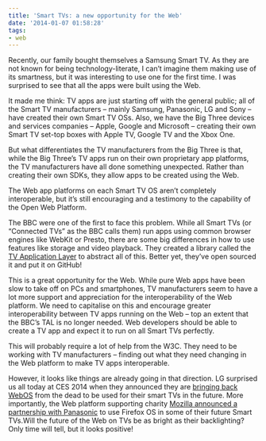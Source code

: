 ```yaml
---
title: 'Smart TVs: a new opportunity for the Web'
date: '2014-01-07 01:58:28'
tags:
- web
---
```


Recently, our family bought themselves a Samsung Smart TV. As they are not known for being technology-literate, I can’t imagine them making use of its smartness, but it was interesting to use one for the first time. I was surprised to see that all the apps were built using the Web.

It made me think: TV apps are just starting off with the general public; all of the Smart TV manufacturers – mainly Samsung, Panasonic, LG and Sony – have created their own Smart TV OSs. Also, we have the Big Three devices and services companies – Apple, Google and Microsoft – creating their own Smart TV set-top boxes with Apple TV, Google TV and the Xbox One.

But what differentiates the TV manufacturers from the Big Three is that, while the Big Three’s TV apps run on their own proprietary app platforms, the TV manufacturers have all done something unexpected. Rather than creating their own SDKs, they allow apps to be created using the Web.

The Web app platforms on each Smart TV OS aren’t completely interoperable, but it’s still encouraging and a testimony to the capability of the Open Web Platform.

The BBC were one of the first to face this problem. While all Smart TVs (or “Connected TVs” as the BBC calls them) run apps using common browser engines like WebKit or Presto, there are some big differences in how to use features like storage and video playback. They created a library called the [TV Application Layer](http://fmtvp.github.io/tal/) to abstract all of this. Better yet, they’ve open sourced it and put it on GitHub!

This is a great opportunity for the Web. While pure Web apps have been slow to take off on PCs and smartphones, TV manufacturers seem to have a lot more support and appreciation for the interoperability of the Web platform. We need to capitalise on this and encourage greater interoperability between TV apps running on the Web – top an extent that the BBC’s TAL is no longer needed. Web developers should be able to create a TV app and expect it to run on all Smart TVs perfectly.

This will probably require a lot of help from the W3C. They need to be working with TV manufacturers – finding out what they need changing in the Web platform to make TV apps interoperable.

However, it looks like things are already going in that direction. LG surprised us all today at CES 2014 when they announced they are [bringing back WebOS](http://www.theverge.com/2014/1/6/5280206/lg-webos-tv-first-look-ces-2014) from the dead to be used for their smart TVs in the future. More importantly, the Web platform supporting charity [Mozilla announced a partnership with Panasonic](https://blog.mozilla.org/blog/2014/01/06/mozilla-and-partners-to-bring-firefox-os-to-new-platforms-and-devices/) to use Firefox OS in some of their future Smart TVs.Will the future of the Web on TVs be as bright as their backlighting? Only time will tell, but it looks positive!
